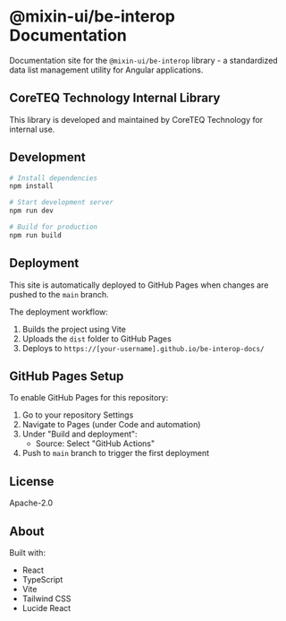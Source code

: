 # @mixin-ui/be-interop Documentation

Documentation site for the `@mixin-ui/be-interop` library - a standardized data list management utility for Angular applications.

## CoreTEQ Technology Internal Library

This library is developed and maintained by CoreTEQ Technology for internal use.

## Development

```bash
# Install dependencies
npm install

# Start development server
npm run dev

# Build for production
npm run build
```

## Deployment

This site is automatically deployed to GitHub Pages when changes are pushed to the `main` branch.

The deployment workflow:
1. Builds the project using Vite
2. Uploads the `dist` folder to GitHub Pages
3. Deploys to `https://[your-username].github.io/be-interop-docs/`

## GitHub Pages Setup

To enable GitHub Pages for this repository:

1. Go to your repository Settings
2. Navigate to Pages (under Code and automation)
3. Under "Build and deployment":
   - Source: Select "GitHub Actions"
4. Push to `main` branch to trigger the first deployment

## License

Apache-2.0

## About

Built with:
- React
- TypeScript
- Vite
- Tailwind CSS
- Lucide React
